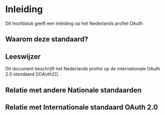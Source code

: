 # Inleiding 
Dit hoofdstuk geeft een inleiding op het Nederlands profiel OAuth 

## Waarom deze standaard? 

## Leeswijzer 
Dit document beschrijft het Nederlands profiel op de internationale OAuth 2.0 standaard [[OAuth2]].

## Relatie met andere Nationale standaarden 

## Relatie met Internationale standaard OAuth 2.0

